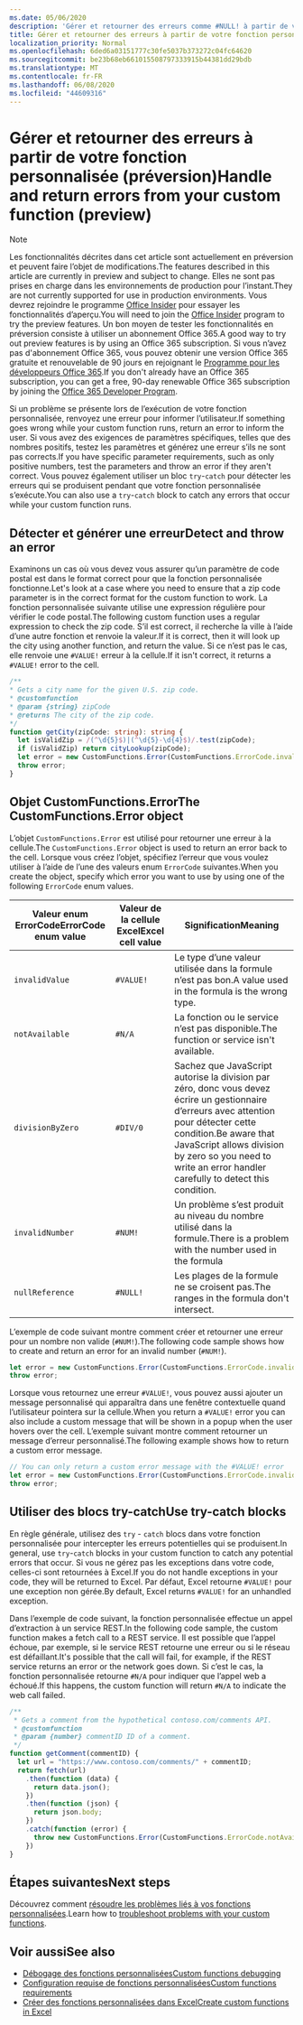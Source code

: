 ```yaml
---
ms.date: 05/06/2020
description: 'Gérer et retourner des erreurs comme #NULL! à partir de votre fonction personnalisée'
title: Gérer et retourner des erreurs à partir de votre fonction personnalisée (préversion)
localization_priority: Normal
ms.openlocfilehash: 6ded6a03151777c30fe5037b373272c04fc64620
ms.sourcegitcommit: be23b68eb661015508797333915b44381dd29bdb
ms.translationtype: MT
ms.contentlocale: fr-FR
ms.lasthandoff: 06/08/2020
ms.locfileid: "44609316"
---
```

# <a name="handle-and-return-errors-from-your-custom-function-preview"></a><span data-ttu-id="88942-104">Gérer et retourner des erreurs à partir de votre fonction personnalisée (préversion)</span><span class="sxs-lookup"><span data-stu-id="88942-104">Handle and return errors from your custom function (preview)</span></span>

> [!NOTE]
> <span data-ttu-id="88942-105">Les fonctionnalités décrites dans cet article sont actuellement en préversion et peuvent faire l’objet de modifications.</span><span class="sxs-lookup"><span data-stu-id="88942-105">The features described in this article are currently in preview and subject to change.</span></span> <span data-ttu-id="88942-106">Elles ne sont pas prises en charge dans les environnements de production pour l’instant.</span><span class="sxs-lookup"><span data-stu-id="88942-106">They are not currently supported for use in production environments.</span></span> <span data-ttu-id="88942-107">Vous devrez rejoindre le programme [Office Insider](https://insider.office.com/join) pour essayer les fonctionnalités d’aperçu.</span><span class="sxs-lookup"><span data-stu-id="88942-107">You will need to join the [Office Insider](https://insider.office.com/join) program to try the preview features.</span></span>  <span data-ttu-id="88942-108">Un bon moyen de tester les fonctionnalités en préversion consiste à utiliser un abonnement Office 365.</span><span class="sxs-lookup"><span data-stu-id="88942-108">A good way to try out preview features is by using an Office 365 subscription.</span></span> <span data-ttu-id="88942-109">Si vous n’avez pas d'abonnement Office 365, vous pouvez obtenir une version Office 365 gratuite et renouvelable de 90 jours en rejoignant le [Programme pour les développeurs Office 365](https://developer.microsoft.com/office/dev-program).</span><span class="sxs-lookup"><span data-stu-id="88942-109">If you don't already have an Office 365 subscription, you can get a free, 90-day renewable Office 365 subscription by joining the [Office 365 Developer Program](https://developer.microsoft.com/office/dev-program).</span></span>

<span data-ttu-id="88942-110">Si un problème se présente lors de l’exécution de votre fonction personnalisée, renvoyez une erreur pour informer l’utilisateur.</span><span class="sxs-lookup"><span data-stu-id="88942-110">If something goes wrong while your custom function runs, return an error to inform the user.</span></span> <span data-ttu-id="88942-111">Si vous avez des exigences de paramètres spécifiques, telles que des nombres positifs, testez les paramètres et générez une erreur s’ils ne sont pas corrects.</span><span class="sxs-lookup"><span data-stu-id="88942-111">If you have specific parameter requirements, such as only positive numbers, test the parameters and throw an error if they aren't correct.</span></span> <span data-ttu-id="88942-112">Vous pouvez également utiliser un bloc `try`-`catch` pour détecter les erreurs qui se produisent pendant que votre fonction personnalisée s’exécute.</span><span class="sxs-lookup"><span data-stu-id="88942-112">You can also use a `try`-`catch` block to catch any errors that occur while your custom function runs.</span></span>

## <a name="detect-and-throw-an-error"></a><span data-ttu-id="88942-113">Détecter et générer une erreur</span><span class="sxs-lookup"><span data-stu-id="88942-113">Detect and throw an error</span></span>

<span data-ttu-id="88942-114">Examinons un cas où vous devez vous assurer qu’un paramètre de code postal est dans le format correct pour que la fonction personnalisée fonctionne.</span><span class="sxs-lookup"><span data-stu-id="88942-114">Let's look at a case where you need to ensure that a zip code parameter is in the correct format for the custom function to work.</span></span> <span data-ttu-id="88942-115">La fonction personnalisée suivante utilise une expression régulière pour vérifier le code postal.</span><span class="sxs-lookup"><span data-stu-id="88942-115">The following custom function uses a regular expression to check the zip code.</span></span> <span data-ttu-id="88942-116">S’il est correct, il recherche la ville à l’aide d’une autre fonction et renvoie la valeur.</span><span class="sxs-lookup"><span data-stu-id="88942-116">If it is correct, then it will look up the city using another function, and return the value.</span></span> <span data-ttu-id="88942-117">Si ce n’est pas le cas, elle renvoie une `#VALUE!` erreur à la cellule.</span><span class="sxs-lookup"><span data-stu-id="88942-117">If it isn't correct, it returns a `#VALUE!` error to the cell.</span></span>

```typescript
/**
* Gets a city name for the given U.S. zip code.
* @customfunction
* @param {string} zipCode
* @returns The city of the zip code.
*/
function getCity(zipCode: string): string {
  let isValidZip = /(^\d{5}$)|(^\d{5}-\d{4}$)/.test(zipCode);
  if (isValidZip) return cityLookup(zipCode);
  let error = new CustomFunctions.Error(CustomFunctions.ErrorCode.invalidValue, "Please provide a valid U.S. zip code.");
  throw error;
}
```

## <a name="the-customfunctionserror-object"></a><span data-ttu-id="88942-118">Objet CustomFunctions.Error</span><span class="sxs-lookup"><span data-stu-id="88942-118">The CustomFunctions.Error object</span></span>

<span data-ttu-id="88942-119">L’objet `CustomFunctions.Error` est utilisé pour retourner une erreur à la cellule.</span><span class="sxs-lookup"><span data-stu-id="88942-119">The `CustomFunctions.Error` object is used to return an error back to the cell.</span></span> <span data-ttu-id="88942-120">Lorsque vous créez l’objet, spécifiez l’erreur que vous voulez utiliser à l’aide de l’une des valeurs enum `ErrorCode` suivantes.</span><span class="sxs-lookup"><span data-stu-id="88942-120">When you create the object, specify which error you want to use by using one of the following `ErrorCode` enum values.</span></span>


|<span data-ttu-id="88942-121">Valeur enum ErrorCode</span><span class="sxs-lookup"><span data-stu-id="88942-121">ErrorCode enum value</span></span>  |<span data-ttu-id="88942-122">Valeur de la cellule Excel</span><span class="sxs-lookup"><span data-stu-id="88942-122">Excel cell value</span></span>  |<span data-ttu-id="88942-123">Signification</span><span class="sxs-lookup"><span data-stu-id="88942-123">Meaning</span></span>  |
|---------------|---------|---------|
|`invalidValue`   | `#VALUE!` | <span data-ttu-id="88942-124">Le type d’une valeur utilisée dans la formule n’est pas bon.</span><span class="sxs-lookup"><span data-stu-id="88942-124">A value used in the formula is the wrong type.</span></span> |
|`notAvailable`   | `#N/A`    | <span data-ttu-id="88942-125">La fonction ou le service n’est pas disponible.</span><span class="sxs-lookup"><span data-stu-id="88942-125">The function or service isn't available.</span></span> |
|`divisionByZero` | `#DIV/0`  | <span data-ttu-id="88942-126">Sachez que JavaScript autorise la division par zéro, donc vous devez écrire un gestionnaire d’erreurs avec attention pour détecter cette condition.</span><span class="sxs-lookup"><span data-stu-id="88942-126">Be aware that JavaScript allows division by zero so you need to write an error handler carefully to detect this condition.</span></span> |
|`invalidNumber`  | `#NUM!`   | <span data-ttu-id="88942-127">Un problème s’est produit au niveau du nombre utilisé dans la formule.</span><span class="sxs-lookup"><span data-stu-id="88942-127">There is a problem with the number used in the formula</span></span> |
|`nullReference`  | `#NULL!`  | <span data-ttu-id="88942-128">Les plages de la formule ne se croisent pas.</span><span class="sxs-lookup"><span data-stu-id="88942-128">The ranges in the formula don't intersect.</span></span> |

<span data-ttu-id="88942-129">L’exemple de code suivant montre comment créer et retourner une erreur pour un nombre non valide (`#NUM!`).</span><span class="sxs-lookup"><span data-stu-id="88942-129">The following code sample shows how to create and return an error for an invalid number (`#NUM!`).</span></span>

```typescript
let error = new CustomFunctions.Error(CustomFunctions.ErrorCode.invalidNumber);
throw error;
```

<span data-ttu-id="88942-130">Lorsque vous retournez une erreur `#VALUE!`, vous pouvez aussi ajouter un message personnalisé qui apparaîtra dans une fenêtre contextuelle quand l’utilisateur pointera sur la cellule.</span><span class="sxs-lookup"><span data-stu-id="88942-130">When you return a `#VALUE!` error you can also include a custom message that will be shown in a popup when the user hovers over the cell.</span></span> <span data-ttu-id="88942-131">L’exemple suivant montre comment retourner un message d’erreur personnalisé.</span><span class="sxs-lookup"><span data-stu-id="88942-131">The following example shows how to return a custom error message.</span></span>

```typescript
// You can only return a custom error message with the #VALUE! error
let error = new CustomFunctions.Error(CustomFunctions.ErrorCode.invalidValue, "The parameter can only contain lowercase characters.");
throw error;
```

## <a name="use-try-catch-blocks"></a><span data-ttu-id="88942-132">Utiliser des blocs try-catch</span><span class="sxs-lookup"><span data-stu-id="88942-132">Use try-catch blocks</span></span>

<span data-ttu-id="88942-133">En règle générale, utilisez des `try` - `catch` blocs dans votre fonction personnalisée pour intercepter les erreurs potentielles qui se produisent.</span><span class="sxs-lookup"><span data-stu-id="88942-133">In general, use `try`-`catch` blocks in your custom function to catch any potential errors that occur.</span></span> <span data-ttu-id="88942-134">Si vous ne gérez pas les exceptions dans votre code, celles-ci sont retournées à Excel.</span><span class="sxs-lookup"><span data-stu-id="88942-134">If you do not handle exceptions in your code, they will be returned to Excel.</span></span> <span data-ttu-id="88942-135">Par défaut, Excel retourne `#VALUE!` pour une exception non gérée.</span><span class="sxs-lookup"><span data-stu-id="88942-135">By default, Excel returns `#VALUE!` for an unhandled exception.</span></span>

<span data-ttu-id="88942-136">Dans l’exemple de code suivant, la fonction personnalisée effectue un appel d’extraction à un service REST.</span><span class="sxs-lookup"><span data-stu-id="88942-136">In the following code sample, the custom function makes a fetch call to a REST service.</span></span> <span data-ttu-id="88942-137">Il est possible que l’appel échoue, par exemple, si le service REST retourne une erreur ou si le réseau est défaillant.</span><span class="sxs-lookup"><span data-stu-id="88942-137">It's possible that the call will fail, for example, if the REST service returns an error or the network goes down.</span></span> <span data-ttu-id="88942-138">Si c’est le cas, la fonction personnalisée retourne `#N/A` pour indiquer que l’appel web a échoué.</span><span class="sxs-lookup"><span data-stu-id="88942-138">If this happens, the custom function will return `#N/A` to indicate the web call failed.</span></span>


```typescript
/**
 * Gets a comment from the hypothetical contoso.com/comments API.
 * @customfunction
 * @param {number} commentID ID of a comment.
 */
function getComment(commentID) {
  let url = "https://www.contoso.com/comments/" + commentID;
  return fetch(url)
    .then(function (data) {
      return data.json();
    })
    .then(function (json) {
      return json.body;
    })
    .catch(function (error) {
      throw new CustomFunctions.Error(CustomFunctions.ErrorCode.notAvailable);
    })
}
```

## <a name="next-steps"></a><span data-ttu-id="88942-139">Étapes suivantes</span><span class="sxs-lookup"><span data-stu-id="88942-139">Next steps</span></span>

<span data-ttu-id="88942-140">Découvrez comment [résoudre les problèmes liés à vos fonctions personnalisées](custom-functions-troubleshooting.md).</span><span class="sxs-lookup"><span data-stu-id="88942-140">Learn how to [troubleshoot problems with your custom functions](custom-functions-troubleshooting.md).</span></span>

## <a name="see-also"></a><span data-ttu-id="88942-141">Voir aussi</span><span class="sxs-lookup"><span data-stu-id="88942-141">See also</span></span>

* [<span data-ttu-id="88942-142">Débogage des fonctions personnalisées</span><span class="sxs-lookup"><span data-stu-id="88942-142">Custom functions debugging</span></span>](custom-functions-debugging.md)
* [<span data-ttu-id="88942-143">Configuration requise de fonctions personnalisées</span><span class="sxs-lookup"><span data-stu-id="88942-143">Custom functions requirements</span></span>](custom-functions-requirement-sets.md)
* [<span data-ttu-id="88942-144">Créer des fonctions personnalisées dans Excel</span><span class="sxs-lookup"><span data-stu-id="88942-144">Create custom functions in Excel</span></span>](custom-functions-overview.md)
